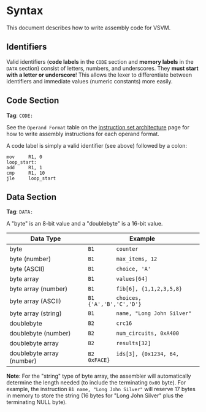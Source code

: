 # Syntax

This document describes how to write assembly code for VSVM.

## Identifiers

Valid identifiers (**code labels** in the `CODE` section and **memory labels** in the `DATA` section) consist of letters, numbers, and underscores. They **must start with a letter or underscore**! This allows the lexer to differentiate between identifiers and immediate values (numeric constants) more easily.

## Code Section

**Tag**: ``CODE:``

See the `Operand Format` table on the [instruction set architecture](ISA.md) page for how to write assembly instructions for each operand format.

A code label is simply a valid identifier (see above) followed by a colon:
```
mov     R1, 0
loop_start:
add     R1, 1
cmp     R1, 10
jle     loop_start
```

## Data Section

**Tag**: ``DATA:``

A "byte" is an 8-bit value and a "doublebyte" is a 16-bit value.

Data Type                   | Example
--------------------------- | -------
byte                        | `B1       counter`
byte (number)               | `B1       max_items, 12`
byte (ASCII)                | `B1       choice, 'A'`
byte array                  | `B1       values[64]`
byte array (number)         | `B1       fib[6], {1,1,2,3,5,8}`
byte array (ASCII)          | `B1       choices, {'A','B','C','D'}`
byte array (string)         | `B1       name, "Long John Silver"`
doublebyte                  | `B2       crc16`
doublebyte (number)         | `B2       num_circuits, 0xA400`
doublebyte array            | `B2       results[32]`
doublebyte array (number)   | `B2       ids[3], {0x1234, 64, 0xFACE}`

**Note**: For the "string" type of byte array, the assembler will automatically determine the length needed (to include the terminating `0x00` byte). For example, the instruction `B1 name, "Long John Silver"` will reserve 17 bytes in memory to store the string (16 bytes for "Long John Silver" plus the terminating NULL byte).
